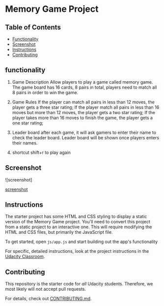 # Memory Game Project

## Table of Contents

* [Functionality](#Functionality)
* [Screenshot](#Screenshot)
* [Instructions](#instructions)
* [Contributing](#contributing)

## functionality

1. Game Description
Allow players to play a game called memory game. The game board has 16 cards, 8 pairs in total, players need to match all 8 pairs in order to win the game.

2. Game Rules
  If the player can match all pairs in less than 12 moves, the player gets a three star rating;
  If the player match all pairs in less than 16 moves but more than 12 moves, the player gets a two star rating;
  If the player takes more than 16 moves to finish the game, the player gets a one star rating;

1. Leader board
after each game, it will ask gamers to enter their name to check the leader board. Leader board will be shown once players enters their names.

2. shortcut shift+r to play again

## Screenshot

![screenshot]

[screenshot](http://g.recordit.co/MmnmVh6jcq.gif)

## Instructions

The starter project has some HTML and CSS styling to display a static version of the Memory Game project. You'll need to convert this project from a static project to an interactive one. This will require modifying the HTML and CSS files, but primarily the JavaScript file.

To get started, open `js/app.js` and start building out the app's functionality

For specific, detailed instructions, look at the project instructions in the [Udacity Classroom](https://classroom.udacity.com/me).

## Contributing

This repository is the starter code for _all_ Udacity students. Therefore, we most likely will not accept pull requests.

For details, check out [CONTRIBUTING.md](CONTRIBUTING.md).
